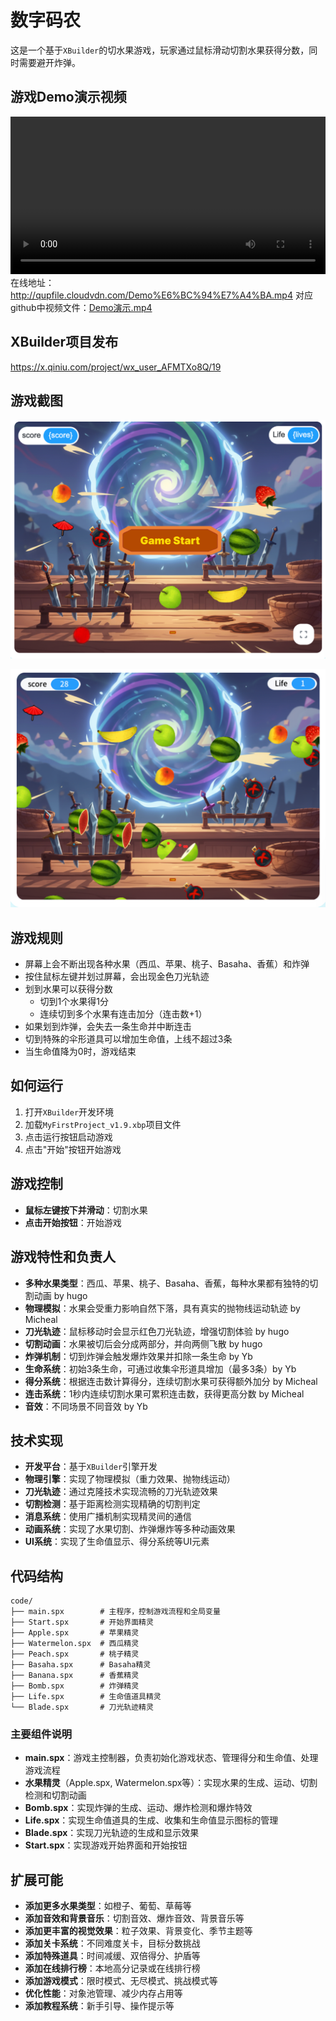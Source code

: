 # 数字码农


这是一个基于`XBuilder`的切水果游戏，玩家通过鼠标滑动切割水果获得分数，同时需要避开炸弹。

## 游戏Demo演示视频

<video src="http://qupfile.cloudvdn.com/Demo%E6%BC%94%E7%A4%BA.mp4" controls width="100%"></video>
在线地址：http://qupfile.cloudvdn.com/Demo%E6%BC%94%E7%A4%BA.mp4
对应github中视频文件：[Demo演示.mp4](./Demo演示.mp4)

## XBuilder项目发布
https://x.qiniu.com/project/wx_user_AFMTXo8Q/19

## 游戏截图

![游戏首页截图](./images/游戏首页.png)

![游戏中画面截图](./images/游戏中画面1.png)
## 游戏规则

- 屏幕上会不断出现各种水果（西瓜、苹果、桃子、Basaha、香蕉）和炸弹
- 按住鼠标左键并划过屏幕，会出现金色刀光轨迹
- 划到水果可以获得分数
  - 切到1个水果得1分
  - 连续切到多个水果有连击加分（连击数+1）
- 如果划到炸弹，会失去一条生命并中断连击
- 切到特殊的伞形道具可以增加生命值，上线不超过3条
- 当生命值降为0时，游戏结束

## 如何运行

1. 打开`XBuilder`开发环境
2. 加载`MyFirstProject_v1.9.xbp`项目文件
3. 点击运行按钮启动游戏
4. 点击"开始"按钮开始游戏

## 游戏控制

- **鼠标左键按下并滑动**：切割水果
- **点击开始按钮**：开始游戏

## 游戏特性和负责人

- **多种水果类型**：西瓜、苹果、桃子、Basaha、香蕉，每种水果都有独特的切割动画 by hugo
- **物理模拟**：水果会受重力影响自然下落，具有真实的抛物线运动轨迹 by Micheal
- **刀光轨迹**：鼠标移动时会显示红色刀光轨迹，增强切割体验 by hugo
- **切割动画**：水果被切后会分成两部分，并向两侧飞散 by hugo
- **炸弹机制**：切到炸弹会触发爆炸效果并扣除一条生命 by Yb
- **生命系统**：初始3条生命，可通过收集伞形道具增加（最多3条）by Yb
- **得分系统**：根据连击数计算得分，连续切割水果可获得额外加分 by Micheal
- **连击系统**：1秒内连续切割水果可累积连击数，获得更高分数 by Micheal
- **音效**：不同场景不同音效 by Yb

## 技术实现

- **开发平台**：基于`XBuilder`引擎开发
- **物理引擎**：实现了物理模拟（重力效果、抛物线运动）
- **刀光轨迹**：通过克隆技术实现流畅的刀光轨迹效果
- **切割检测**：基于距离检测实现精确的切割判定
- **消息系统**：使用广播机制实现精灵间的通信
- **动画系统**：实现了水果切割、炸弹爆炸等多种动画效果
- **UI系统**：实现了生命值显示、得分系统等UI元素

## 代码结构

```
code/
├── main.spx        # 主程序，控制游戏流程和全局变量
├── Start.spx       # 开始界面精灵
├── Apple.spx       # 苹果精灵
├── Watermelon.spx  # 西瓜精灵
├── Peach.spx       # 桃子精灵
├── Basaha.spx      # Basaha精灵
├── Banana.spx      # 香蕉精灵
├── Bomb.spx        # 炸弹精灵
├── Life.spx        # 生命值道具精灵
└── Blade.spx       # 刀光轨迹精灵
```

### 主要组件说明

- **main.spx**：游戏主控制器，负责初始化游戏状态、管理得分和生命值、处理游戏流程
- **水果精灵**（Apple.spx, Watermelon.spx等）：实现水果的生成、运动、切割检测和切割动画
- **Bomb.spx**：实现炸弹的生成、运动、爆炸检测和爆炸特效
- **Life.spx**：实现生命值道具的生成、收集和生命值显示图标的管理
- **Blade.spx**：实现刀光轨迹的生成和显示效果
- **Start.spx**：实现游戏开始界面和开始按钮

## 扩展可能

- **添加更多水果类型**：如橙子、葡萄、草莓等
- **添加音效和背景音乐**：切割音效、爆炸音效、背景音乐等
- **添加更丰富的视觉效果**：粒子效果、背景变化、季节主题等
- **添加关卡系统**：不同难度关卡，目标分数挑战
- **添加特殊道具**：时间减缓、双倍得分、护盾等
- **添加在线排行榜**：本地高分记录或在线排行榜
- **添加游戏模式**：限时模式、无尽模式、挑战模式等
- **优化性能**：对象池管理、减少内存占用等
- **添加教程系统**：新手引导、操作提示等

